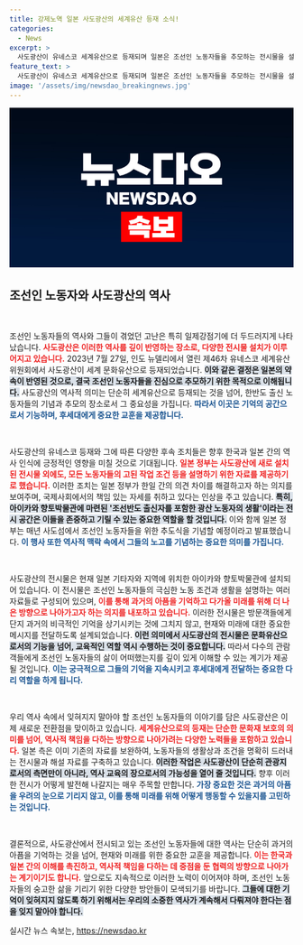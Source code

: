 ```yaml
---
title: 강제노역 일본 사도광산의 세계유산 등재 소식!
categories:
  - News
excerpt: >
  사도광산이 유네스코 세계유산으로 등재되며 일본은 조선인 노동자들을 추모하는 전시물을 설치했다. 역사적 진실을 반영한 이번 전시는 한일 간의 갈등 해소를 위한 중요한 발판이 될 전망이다. 클릭해 자세히 알아보세요!
feature_text: >
  사도광산이 유네스코 세계유산으로 등재되며 일본은 조선인 노동자들을 추모하는 전시물을 설치했다. 역사적 진실을 반영한 이번 전시는 한일 간의 갈등 해소를 위한 중요한 발판이 될 전망이다. 클릭해 자세히 알아보세요!
image: '/assets/img/newsdao_breakingnews.jpg'
---
```


<p><img src="/assets/img/newsdao_breakingnews.jpg" alt="cryptoinkorea 속보" /></p>

<h2 data-ke-size="size26">조선인 노동자와 사도광산의 역사</h2>

<p data-ke-size="size16">&nbsp;</p>

<p>조선인 노동자들의 역사와 그들이 겪었던 고난은 특히 일제강점기에 더 두드러지게 나타났습니다. <b><span style="color: #ee2323;">사도광산은 이러한 역사를 깊이 반영하는 장소로, 다양한 전시물 설치가 이루어지고 있습니다.</span></b> 2023년 7월 27일, 인도 뉴델리에서 열린 제46차 유네스코 세계유산위원회에서 사도광산이 세계 문화유산으로 등재되었습니다. <b><span style="background-color: #21538527;">이와 같은 결정은 일본의 약속이 반영된 것으로, 결국 조선인 노동자들을 진심으로 추모하기 위한 목적으로 이해됩니다.</span></b> 사도광산의 역사적 의미는 단순히 세계유산으로 등재되는 것을 넘어, 한반도 출신 노동자들의 기념과 추모의 장소로서 그 중요성을 가집니다. <b><span style="color: #1a5490;">따라서 이곳은 기억의 공간으로서 기능하며, 후세대에게 중요한 교훈을 제공합니다.</span></b></p>

<p data-ke-size="size16">&nbsp;</p>

<p>사도광산의 유네스코 등재와 그에 따른 다양한 후속 조치들은 향후 한국과 일본 간의 역사 인식에 긍정적인 영향을 미칠 것으로 기대됩니다. <b><span style="color: #ee2323;">일본 정부는 사도광산에 새로 설치된 전시물 외에도, 모든 노동자들의 고된 작업 조건 등을 설명하기 위한 자료를 제공하기로 했습니다.</span></b> 이러한 조치는 일본 정부가 한일 간의 의견 차이를 해결하고자 하는 의지를 보여주며, 국제사회에서의 책임 있는 자세를 취하고 있다는 인상을 주고 있습니다. <b><span style="background-color: #21538527;">특히, 아이카와 향토박물관에 마련된 '조선반도 출신자를 포함한 광산 노동자의 생활'이라는 전시 공간은 이들을 존중하고 기릴 수 있는 중요한 역할을 할 것입니다.</span></b> 이와 함께 일본 정부는 매년 사도섬에서 조선인 노동자들을 위한 추도식을 기념할 예정이라고 발표했습니다. <b><span style="color: #1a5490;">이 행사 또한 역사적 맥락 속에서 그들의 노고를 기념하는 중요한 의미를 가집니다.</span></b></p>

<p data-ke-size="size16">&nbsp;</p>

<p>사도광산의 전시물은 현재 일본 기타자와 지역에 위치한 아이카와 향토박물관에 설치되어 있습니다. 이 전시물은 조선인 노동자들의 극심한 노동 조건과 생활을 설명하는 여러 자료들로 구성되어 있으며, <b><span style="color: #ee2323;">이를 통해 과거의 아픔을 기억하고 다가올 미래를 위해 더 나은 방향으로 나아가고자 하는 의지를 내포하고 있습니다.</span></b> 이러한 전시물은 방문객들에게 단지 과거의 비극적인 기억을 상기시키는 것에 그치지 않고, 현재와 미래에 대한 중요한 메시지를 전달하도록 설계되었습니다. <b><span style="background-color: #21538527;">이런 의미에서 사도광산의 전시물은 문화유산으로서의 기능을 넘어, 교육적인 역할 역시 수행하는 것이 중요합니다.</span></b> 따라서 다수의 관람객들에게 조선인 노동자들의 삶이 어떠했는지를 깊이 있게 이해할 수 있는 계기가 제공될 것입니다. <b><span style="color: #1a5490;">이는 궁극적으로 그들의 기억을 지속시키고 후세대에게 전달하는 중요한 다리 역할을 하게 됩니다.</span></b></p>

<p data-ke-size="size16">&nbsp;</p>

<p>우리 역사 속에서 잊혀지지 말아야 할 조선인 노동자들의 이야기를 담은 사도광산은 이제 새로운 전환점을 맞이하고 있습니다. <b><span style="color: #ee2323;">세계유산으로의 등재는 단순한 문화재 보호의 의미를 넘어, 역사적 책임을 다하는 방향으로 나아가려는 다양한 노력들을 포함하고 있습니다.</span></b> 일본 측은 이미 기존의 자료를 보완하여, 노동자들의 생활상과 조건을 명확히 드러내는 전시물과 해설 자료를 구축하고 있습니다. <b><span style="background-color: #21538527;">이러한 작업은 사도광산이 단순히 관광지로서의 측면만이 아니라, 역사 교육의 장으로서의 가능성을 열어 줄 것입니다.</span></b> 향후 이러한 전시가 어떻게 발전해 나갈지는 매우 주목할 만합니다. <b><span style="color: #1a5490;">가장 중요한 것은 과거의 아픔을 우려의 눈으로 기리지 않고, 이를 통해 미래를 위해 어떻게 행동할 수 있을지를 고민하는 것입니다.</span></b></p>

<p data-ke-size="size16">&nbsp;</p>

<p>결론적으로, 사도광산에서 전시되고 있는 조선인 노동자들에 대한 역사는 단순히 과거의 아픔을 기억하는 것을 넘어, 현재와 미래를 위한 중요한 교훈을 제공합니다. <b><span style="color: #ee2323;">이는 한국과 일본 간의 이해를 촉진하고, 역사적 책임을 다하는 데 중점을 둔 협력의 방향으로 나아가는 계기이기도 합니다.</span></b> 앞으로도 지속적으로 이러한 노력이 이어져야 하며, 조선인 노동자들의 숭고한 삶을 기리기 위한 다양한 방안들이 모색되기를 바랍니다. <b><span style="background-color: #21538527;">그들에 대한 기억이 잊혀지지 않도록 하기 위해서는 우리의 소중한 역사가 계속해서 다뤄져야 한다는 점을 잊지 말아야 합니다.</span></b></p>
실시간 뉴스 속보는, <a href="https://newsdao.kr" rel="dofollow">https://newsdao.kr</a>



